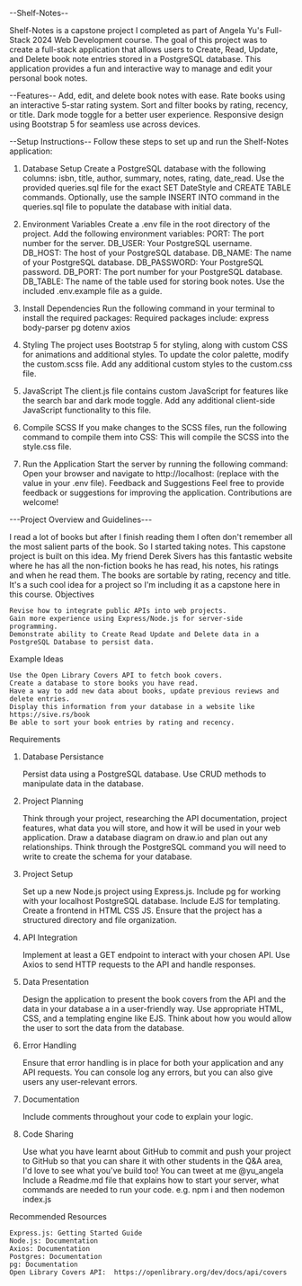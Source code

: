 
--Shelf-Notes--

Shelf-Notes is a capstone project I completed as part of Angela Yu's Full-Stack 2024 Web Development course. The goal of this project was to create a full-stack application that allows users to Create, Read, Update, and Delete book note entries stored in a PostgreSQL database. This application provides a fun and interactive way to manage and edit your personal book notes.

--Features--
Add, edit, and delete book notes with ease.
Rate books using an interactive 5-star rating system.
Sort and filter books by rating, recency, or title.
Dark mode toggle for a better user experience.
Responsive design using Bootstrap 5 for seamless use across devices.

--Setup Instructions--
Follow these steps to set up and run the Shelf-Notes application:

1. Database Setup
Create a PostgreSQL database with the following columns:
isbn, title, author, summary, notes, rating, date_read.
Use the provided queries.sql file for the exact SET DateStyle and CREATE TABLE commands.
Optionally, use the sample INSERT INTO command in the queries.sql file to populate the database with initial data.

2. Environment Variables
Create a .env file in the root directory of the project.
Add the following environment variables:
PORT: The port number for the server.
DB_USER: Your PostgreSQL username.
DB_HOST: The host of your PostgreSQL database.
DB_NAME: The name of your PostgreSQL database.
DB_PASSWORD: Your PostgreSQL password.
DB_PORT: The port number for your PostgreSQL database.
DB_TABLE: The name of the table used for storing book notes.
Use the included .env.example file as a guide.

3. Install Dependencies
Run the following command in your terminal to install the required packages:
Required packages include:
express
body-parser
pg
dotenv
axios

4. Styling
The project uses Bootstrap 5 for styling, along with custom CSS for animations and additional styles.
To update the color palette, modify the custom.scss file.
Add any additional custom styles to the custom.css file.

5. JavaScript
The client.js file contains custom JavaScript for features like the search bar and dark mode toggle.
Add any additional client-side JavaScript functionality to this file.

6. Compile SCSS
If you make changes to the SCSS files, run the following command to compile them into CSS:
This will compile the SCSS into the style.css file.

7. Run the Application
Start the server by running the following command:
Open your browser and navigate to http://localhost:<PORT> (replace <PORT> with the value in your .env file).
Feedback and Suggestions
Feel free to provide feedback or suggestions for improving the application. Contributions are welcome!



---Project Overview and Guidelines---

I read a lot of books but after I finish reading them I often don't remember all the most salient parts of the book. So I started taking notes. This capstone project is built on this idea. My friend Derek Sivers has this fantastic website where he has all the non-fiction books he has read, his notes, his ratings and when he read them. The books are sortable by rating, recency and title. It's a such cool idea for a project so I'm including it as a capstone here in this course.
Objectives

    Revise how to integrate public APIs into web projects.
    Gain more experience using Express/Node.js for server-side programming.
    Demonstrate ability to Create Read Update and Delete data in a PostgreSQL Database to persist data. 

Example Ideas

    Use the Open Library Covers API to fetch book covers.
    Create a database to store books you have read.
    Have a way to add new data about books, update previous reviews and delete entries.
    Display this information from your database in a website like https://sive.rs/book
    Be able to sort your book entries by rating and recency.

Requirements
1. Database Persistance

    Persist data using a PostgreSQL database.
    Use CRUD methods to manipulate data in the database.

2. Project Planning

    Think through your project, researching the API documentation, project features, what data you will store, and how it will be used in your web application.
    Draw a database diagram on draw.io and plan out any relationships.
    Think through the PostgreSQL command you will need to write to create the schema for your database. 

3. Project Setup

    Set up a new Node.js project using Express.js.
    Include pg for working with your localhost PostgreSQL database.
    Include EJS for templating.
    Create a frontend in HTML CSS JS.
    Ensure that the project has a structured directory and file organization.

4. API Integration

    Implement at least a GET endpoint to interact with your chosen API.
    Use Axios to send HTTP requests to the API and handle responses.

5. Data Presentation

    Design the application to present the book covers from the API and the data in your database a in a user-friendly way.
    Use appropriate HTML, CSS, and a templating engine like EJS.
    Think about how you would allow the user to sort the data from the database. 

6. Error Handling

    Ensure that error handling is in place for both your application and any API requests. You can console log any errors, but you can also give users any user-relevant errors. 

7. Documentation

    Include comments throughout your code to explain your logic.

8. Code Sharing

    Use what you have learnt about GitHub to commit and push your project to GitHub so that you can share it with other students in the Q&A area, I'd love to see what you've build too! You can tweet at me @yu_angela
    Include a Readme.md file that explains how to start your server, what commands are needed to run your code. e.g. npm i  and then nodemon index.js

Recommended Resources

    Express.js: Getting Started Guide
    Node.js: Documentation
    Axios: Documentation
    Postgres: Documentation
    pg: Documentation
    Open Library Covers API:  https://openlibrary.org/dev/docs/api/covers
